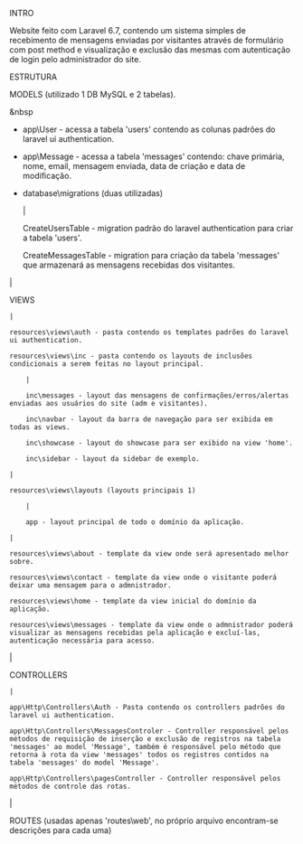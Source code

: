 INTRO

Website feito com Laravel 6.7, contendo um sistema simples de recebimento de mensagens enviadas por visitantes através de formulário com post method e visualização e exclusão das mesmas com autenticação de login pelo administrador do site.



ESTRUTURA



MODELS (utilizado 1 DB MySQL e 2 tabelas).

&nbsp

* app\User - acessa a tabela 'users' contendo as colunas padrões do laravel ui authentication.

* app\Message - acessa a tabela 'messages' contendo: chave primária, nome, email, mensagem enviada, data de criação e data de modificação.

* database\migrations (duas utilizadas)

    |

    CreateUsersTable - migration padrão do laravel authentication para criar a tabela 'users'.

    CreateMessagesTable - migration para criação da tabela 'messages' que armazenará as mensagens recebidas dos visitantes.
        
|

VIEWS

    |
    
    resources\views\auth - pasta contendo os templates padrões do laravel ui authentication.

    resources\views\inc - pasta contendo os layouts de inclusões condicionais a serem feitas no layout principal.

        |

        inc\messages - layout das mensagens de confirmações/erros/alertas enviadas aos usuários do site (adm e visitantes).

        inc\navbar - layout da barra de navegação para ser exibida em todas as views.

        inc\showcase - layout do showcase para ser exibido na view 'home'.

        inc\sidebar - layout da sidebar de exemplo.
        
    |
    
    resources\views\layouts (layouts principais 1)
    
        |
        
        app - layout principal de todo o domínio da aplicação.
        
    |
    
    resources\views\about - template da view onde será apresentado melhor sobre.
    
    resources\views\contact - template da view onde o visitante poderá deixar uma mensagem para o admnistrador.
    
    resources\views\home - template da view inicial do domínio da aplicação.
    
    resources\views\messages - template da view onde o admnistrador poderá visualizar as mensagens recebidas pela aplicação e excluí-las, autenticação necessária para acesso.
    
|

CONTROLLERS

    |
    
    app\Http\Controllers\Auth - Pasta contendo os controllers padrões do laravel ui authentication.
    
    app\Http\Controllers\MessagesControler - Controller responsável pelos métodos de requisição de inserção e exclusão de registros na tabela 'messages' ao model 'Message', também é responsável pelo método que retorna à rota da view 'messages' todos os registros contidos na tabela 'messages' do model 'Message'.
    
    app\Http\Controllers\pagesController - Controller responsável pelos métodos de controle das rotas.
    
|

ROUTES (usadas apenas 'routes\web', no próprio arquivo encontram-se descrições para cada uma)
